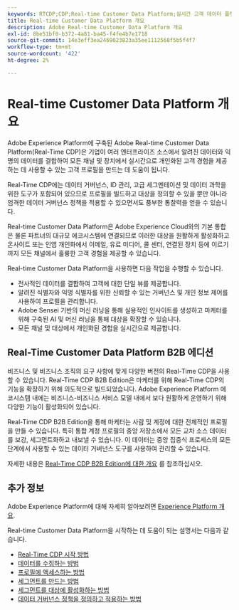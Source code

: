 ```yaml
---
keywords: RTCDP;CDP;Real-time Customer Data Platform;실시간 고객 데이터 플랫폼;실시간 cdp;cdp;Customer AI
title: Real-time Customer Data Platform 개요
description: Adobe Real-time Customer Data Platform 개요
exl-id: 8be51bf0-b372-4a81-ba45-f4fe4b7e1718
source-git-commit: 14e3eff3ea2469023823a35ee1112568f5b5f4f7
workflow-type: tm+mt
source-wordcount: '422'
ht-degree: 2%

---
```


# Real-time Customer Data Platform 개요

Adobe Experience Platform에 구축된 Adobe Real-time Customer Data Platform(Real-Time CDP)은 기업이 여러 엔터프라이즈 소스에서 알려진 데이터와 익명의 데이터를 결합하여 모든 채널 및 장치에서 실시간으로 개인화된 고객 경험을 제공하는 데 사용할 수 있는 고객 프로필을 만드는 데 도움이 됩니다.

Real-Time CDP에는 데이터 거버넌스, ID 관리, 고급 세그멘테이션 및 데이터 과학을 위한 도구가 포함되어 있으므로 프로필을 빌드하고 대상을 정의할 수 있을 뿐만 아니라 엄격한 데이터 거버넌스 정책을 적용할 수 있으면서도 풍부한 통찰력을 얻을 수 있습니다.

Real-time Customer Data Platform은 Adobe Experience Cloud와의 기본 통합은 물론 파트너의 대규모 에코시스템에 연결되므로 이러한 대상을 원활하게 활성화하고 온사이트 또는 인앱 개인화에서 이메일, 유료 미디어, 콜 센터, 연결된 장치 등에 이르기까지 모든 채널에서 훌륭한 고객 경험을 제공할 수 있습니다.

Real-time Customer Data Platform을 사용하면 다음 작업을 수행할 수 있습니다.

* 전사적인 데이터를 결합하여 고객에 대한 단일 뷰를 제공합니다.
* 알려진 식별자와 익명 식별자를 위한 신뢰할 수 있는 거버넌스 및 개인 정보 제어를 사용하여 프로필을 관리합니다.
* Adobe Sensei 기반의 머신 러닝을 통해 실용적인 인사이트를 생성하고 마케터를 위해 구축된 AI 및 머신 러닝을 통해 대상을 확장할 수 있습니다.
* 모든 채널 및 대상에서 개인화된 경험을 실시간으로 제공합니다.

## Real-Time Customer Data Platform B2B 에디션

비즈니스 및 비즈니스 조직의 요구 사항에 맞게 다양한 버전의 Real-Time CDP을 사용할 수 있습니다. Real-Time CDP B2B Edition은 마케터를 위해 Real-Time CDP의 기능을 확장하기 위해 의도적으로 빌드되었습니다. Adobe Experience Platform 에코시스템 내에는 비즈니스-비즈니스 서비스 모델 내에서 보다 원활하게 운영하기 위해 다양한 기능이 활성화되어 있습니다.

Real-Time CDP B2B Edition을 통해 마케터는 사람 및 계정에 대한 전체적인 프로필을 만들 수 있습니다. 특히 통합 계정 프로필의 중앙 저장소에서 모든 교차 소스 데이터를 보강, 세그먼트화하고 내보낼 수 있습니다. 이 데이터는 중앙 집중식 프로세스의 모든 단계에서 사용할 수 있는 데이터 거버넌스 도구를 사용하여 관리할 수 있습니다.

자세한 내용은 [Real-Time CDP B2B Edition에 대한 개요](./b2b-overview.md) 를 참조하십시오.

## 추가 정보

Adobe Experience Platform에 대해 자세히 알아보려면 [Experience Platform 개요](../landing/home.md).

Real-time Customer Data Platform을 시작하는 데 도움이 되는 설명서는 다음과 같습니다.

* [Real-Time CDP 시작 방법](get-started.md)
* [데이터를 수집하는 방법](sources/sources-overview.md)
* [프로필에 액세스하는 방법](profile/profile-overview.md)
* [세그먼트를 만드는 방법](segmentation/segmentation-overview.md)
* [세그먼트를 대상에 활성화하는 방법](destinations/overview.md)
* [데이터 거버넌스 정책을 정의하고 적용하는 방법](privacy/data-governance-overview.md)
